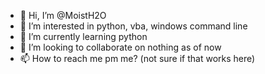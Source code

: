 - 👋 Hi, I’m @MoistH2O
- 👀 I’m interested in python, vba, windows command line
- 🌱 I’m currently learning python
- 💞️ I’m looking to collaborate on nothing as of now
- 📫 How to reach me pm me? (not sure if that works here)

